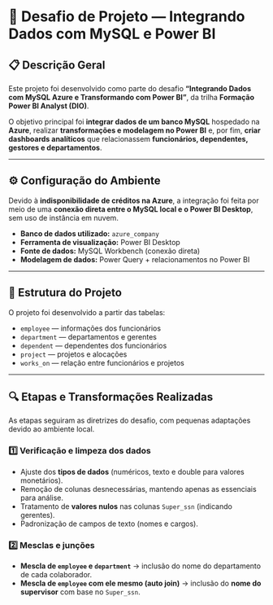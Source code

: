 # 🧠 Desafio de Projeto — Integrando Dados com MySQL e Power BI

## 📋 Descrição Geral

Este projeto foi desenvolvido como parte do desafio **“Integrando Dados com MySQL Azure e Transformando com Power BI”**, da trilha **Formação Power BI Analyst (DIO)**.

O objetivo principal foi **integrar dados de um banco MySQL** hospedado na **Azure**, realizar **transformações e modelagem no Power BI** e, por fim, **criar dashboards analíticos** que relacionassem **funcionários, dependentes, gestores e departamentos**.

---

## ⚙️ Configuração do Ambiente

Devido à **indisponibilidade de créditos na Azure**, a integração foi feita por meio de uma **conexão direta entre o MySQL local e o Power BI Desktop**, sem uso de instância em nuvem.

- **Banco de dados utilizado:** `azure_company`
- **Ferramenta de visualização:** Power BI Desktop
- **Fonte de dados:** MySQL Workbench (conexão direta)
- **Modelagem de dados:** Power Query + relacionamentos no Power BI

---

## 🧱 Estrutura do Projeto

O projeto foi desenvolvido a partir das tabelas:

- `employee` — informações dos funcionários  
- `department` — departamentos e gerentes  
- `dependent` — dependentes dos funcionários  
- `project` — projetos e alocações  
- `works_on` — relação entre funcionários e projetos  

---

## 🔍 Etapas e Transformações Realizadas

As etapas seguiram as diretrizes do desafio, com pequenas adaptações devido ao ambiente local.

### 1️⃣ Verificação e limpeza dos dados
- Ajuste dos **tipos de dados** (numéricos, texto e double para valores monetários).  
- Remoção de colunas desnecessárias, mantendo apenas as essenciais para análise.  
- Tratamento de **valores nulos** nas colunas `Super_ssn` (indicando gerentes).  
- Padronização de campos de texto (nomes e cargos).

### 2️⃣ Mesclas e junções
- **Mescla de `employee` e `department`** → inclusão do nome do departamento de cada colaborador.  
- **Mescla de `employee` com ele mesmo (auto join)** → inclusão do **nome do supervisor** com base no `Super_ssn`.  

